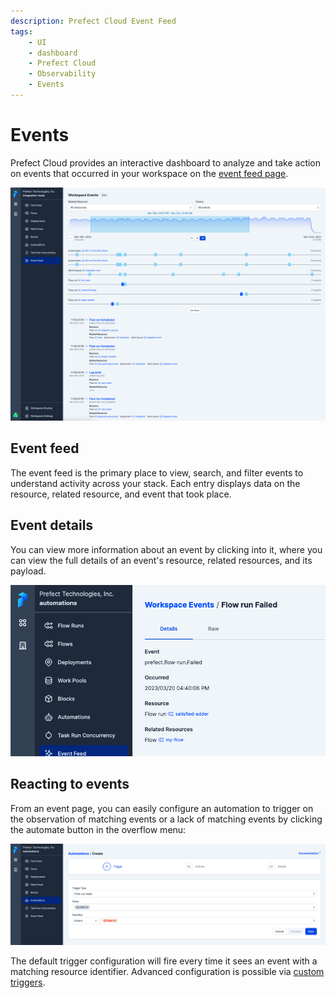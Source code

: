 ```yaml
---
description: Prefect Cloud Event Feed
tags:
    - UI
    - dashboard
    - Prefect Cloud
    - Observability
    - Events
---
```


# Events <span class="badge cloud"></span>

Prefect Cloud provides an interactive dashboard to analyze and take action on events that occurred in your workspace on the [event feed page](/concepts/events-and-resources/).

![Event feed](../img/ui/event-feed.png)

## Event feed <span class="badge beta"></span>

The event feed is the primary place to view, search, and filter events to understand activity across your stack. Each entry displays data on the resource, related resource, and event that took place.

## Event details

You can view more information about an event by clicking into it, where you can view the full details of an event's resource, related resources, and its payload.

![Event detail](../img/ui/event-detail.png)


## Reacting to events

From an event page, you can easily configure an automation to trigger on the observation of matching events or a lack of matching events by clicking the automate button in the overflow menu:

![Automation from event](../img/ui/automation-from-event.png)

The default trigger configuration will fire every time it sees an event with a matching resource identifier. Advanced configuration is possible via [custom triggers](/cloud/automations/). 